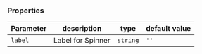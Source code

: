 ### Properties

| Parameter | description       | type     | default value |
| --------- | ----------------- | -------- | ------------- |
| `label`   | Label for Spinner | `string` | `''`          |
